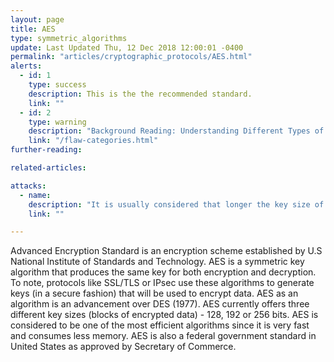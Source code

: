 ```yaml
---
layout: page
title: AES
type: symmetric_algorithms
update: Last Updated Thu, 12 Dec 2018 12:00:01 -0400
permalink: "articles/cryptographic_protocols/AES.html"
alerts:
  - id: 1
    type: success
    description: This is the the recommended standard.
    link: ""
  - id: 2
    type: warning
    description: "Background Reading: Understanding Different Types of Problems in Crypto."
    link: "/flaw-categories.html"
further-reading:

related-articles:

attacks:
  - name:
    description: "It is usually considered that longer the key size of an algorithm, the more difficult it is to break it. This is not necessarily true and there have been attacks that have been proven to be easier to carry out on AES 256 than AES 128. This should not however raise off any alarms as the attacks that were suggested are more theoretical than practical. There have been no practical attacks discovered for any flavor of AES. This does men that there were attacks found but they are no cause of concern at the moment since they are either very difficult to carry out or need very specific privileges or information that is not easily available."
    link: ""

---
```

Advanced Encryption Standard is an encryption scheme established by U.S National Institute of Standards and Technology. AES is a symmetric key algorithm that produces the same key for both encryption and decryption. To note, protocols like SSL/TLS or IPsec use these algorithms to generate keys (in a secure fashion) that will be used to encrypt data. AES as an algorithm is an advancement over DES (1977). AES currently offers three different key sizes (blocks of encrypted data) - 128, 192 or 256 bits. AES is considered to be one of the most efficient algorithms since it is very fast and consumes less memory. AES is also a federal government standard in United States as approved by Secretary of Commerce. <br /> <br />
